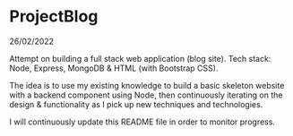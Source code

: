 # ProjectBlog

26/02/2022

Attempt on building a full stack web application (blog site). Tech stack: Node, Express, MongoDB & HTML (with Bootstrap CSS).

The idea is to use my existing knowledge to build a basic skeleton website with a backend component using Node, then continuously iterating on the design & functionality as I pick up new techniques and technologies.

I will continuously update this README file in order to monitor progress.
